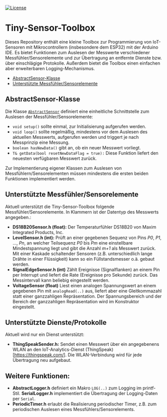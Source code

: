 [![License](https://img.shields.io/badge/license-Apache%202-blue.svg)](LICENSE)

# Tiny-Sensor-Toolbox

Dieses Repository enthält eine kleine Toolbox zur Programmierung von IoT-Sensoren mit Mikrocontrollern (insbesondere dem ESP32) mit der Arduino IDE. Es bietet Funktionen zum Auslesen der Messwerte verschiedener Messfühler/Sensorelemente und zur Übertragung an entfernte Dienste bzw. über einschlägige Protokolle. Außerdem bietet die Toolbox einen einfachen aber erweiterbaren Logging-Mechanismus.

* [AbstractSensor-Klasse](#abstractsensor-klasse)
* [Unterstützte Messfühler/Sensorelemente](#unterstützte-messfühlersensorelemente)

## AbstractSensor-Klasse

Die Klasse [`AbstractSensor`](src/sensor/AbstractSensor.h) definiert eine einheitliche Schnittstelle zum Auslesen der Messfühler/Sensorelemente:

* `void setup()` sollte einmal, zur Initialisierung aufgerufen werden.
* `void loop()` sollte regelmäßig, mindestens vor dem Auslesen des aktuellen Messwerts, aufgerufen werden und triggert je nach Messprinzip eine Messung.
* `boolean hasNewData()` gibt an, ob ein neuer Messwert vorliegt.
* `T& getData(bool resetNewDataFlag = true):` Diese Funktion liefert den neuesten verfügbaren Messwert zurück.

Zur Implementierung eigener Klassen zum Auslesen von Messfühlern/Sensorelementen müssen mindestens die ersten beiden Funktionen implementiert werden.

## Unterstützte Messfühler/Sensorelemente

Aktuell unterstützt die Tiny-Sensor-Toolbox folgende Messfühler/Sensorelemente. In Klammern ist der Datentyp des Messwerts angegeben.:

* **DS18B20Sensor.h (float):** Der Temperaturfühler DS18B20 von Maxim Integrated Products, Inc.
* **LevelSensor.h (int):** Prüft an einer gegebenen Sequenz von Pins _P0_, _P1_, ..., _Pn_, an welcher Teilsequenz _P0_ bis _Pm_ eine einstellbare Mindestspannung liegt und gibt die Anzahl _m+1_ als Messwert zurück. Mit einer Kaskade schaltender Sensoren (z.B. unterschiedlich lange Drähte in einer Flüssigkeit) kann so ein Füllstandsmesser o.ä. gebaut werden.
* **SignalEdgeSensor.h (int)** Zählt Ereignisse (Signalflanken) an einem Pin per Interrupt und liefert die Rate (Ereignisse pro Sekunde) zurück. Das Messintervall kann beliebig eingestellt werden.
* **VoltageSensor (float)** Liest einen analogen Spannungswert an einem gegebenen Pin mit `analogRead(..)` aus, liefert aber eine Gleitkommazahl statt einer ganzzahligen Repräsentation. Der Spannungsbereich und der Bereich der ganzzahligen Repräsentation wird im Konstruktor eingestellt.

## Unterstützte Dienste/Protokolle

Aktuell wird nur ein Dienst unterstützt:

* **ThingSpeakSender.h:** Sendet einen Messwert über ein angegebenens WLAN an den IoT-Analytics-Dienst (ThingSpeak)[https://thingspeak.com/]. Die WLAN-Verbindung wird für jede Übertragung neu aufgebaut.

## Weitere Funktionen:

* **AbstractLogger.h** definiert ein Makro `LOG(..)` zum Logging im printf-Stil. **SerialLogger.h** implementiert die Übertragung der Logging-Daten per `Serial`.
* **PeriodicTimer.h** erlaubt die Realisierung periodischer Timer, z.B. zum periodischen Auslesen eines Messfühlers/Sensorelements.
